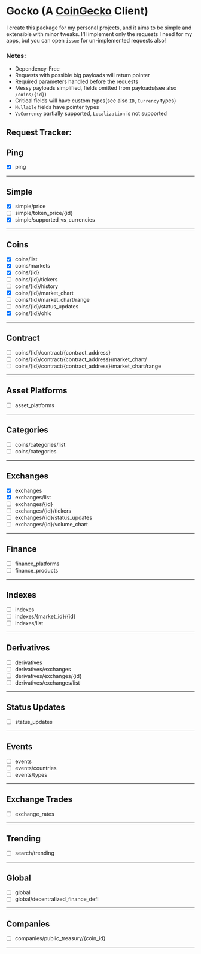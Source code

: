 # Gocko (A [CoinGecko](https://coingecko.com/) Client)

I create this package for my personal projects, and it aims to be simple and extensible with minor tweaks. I'll
implement only the requests I need for my apps, but you can open `issue` for un-implemented requests also!

### Notes:

- Dependency-Free
- Requests with possible big payloads will return pointer
- Required parameters handled before the requests
- Messy payloads simplified, fields omitted from payloads(see also `/coins/{id}`)
- Critical fields will have custom types(see also `ID`, `Currency` types)
- `Nullable` fields have pointer types
- `VsCurrency` partially supported, `Localization` is not supported

## Request Tracker:

Ping
----

- [X] ping

----
Simple
----

- [X] simple/price
- [ ] simple/token_price/{id}
- [X] simple/supported_vs_currencies

----
Coins
----

- [X] coins/list
- [X] coins/markets
- [X] coins/{id}
- [ ] coins/{id}/tickers
- [ ] coins/{id}/history
- [X] coins/{id}/market_chart
- [ ] coins/{id}/market_chart/range
- [ ] coins/{id}/status_updates
- [X] coins/{id}/ohlc

----
Contract
----

- [ ] coins/{id}/contract/{contract_address}
- [ ] coins/{id}/contract/{contract_address}/market_chart/
- [ ] coins/{id}/contract/{contract_address}/market_chart/range

----
Asset Platforms
----

- [ ] asset_platforms

----
Categories
----

- [ ] coins/categories/list
- [ ] coins/categories

----
Exchanges
----

- [X] exchanges
- [X] exchanges/list
- [ ] exchanges/{id}
- [ ] exchanges/{id}/tickers
- [ ] exchanges/{id}/status_updates
- [ ] exchanges/{id}/volume_chart

----
Finance
----

- [ ] finance_platforms
- [ ] finance_products

----
Indexes
----

- [ ] indexes
- [ ] indexes/{market_id}/{id}
- [ ] indexes/list

----
Derivatives
----

- [ ] derivatives
- [ ] derivatives/exchanges
- [ ] derivatives/exchanges/{id}
- [ ] derivatives/exchanges/list

----
Status Updates
----

- [ ] status_updates

----
Events
----

- [ ] events
- [ ] events/countries
- [ ] events/types

----
Exchange Trades
----

- [ ] exchange_rates

----
Trending
----

- [ ] search/trending

----
Global
----

- [ ] global
- [ ] global/decentralized_finance_defi

----
Companies
----

- [ ] companies/public_treasury/{coin_id}

----